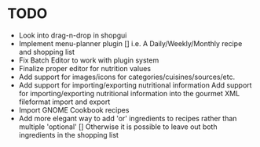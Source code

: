 TODO
====

 * Look into drag-n-drop in shopgui
 * Implement menu-planner plugin
    [] i.e. A Daily/Weekly/Monthly recipe and shopping list
 * Fix Batch Editor to work with plugin system
 * Finalize proper editor for nutrition values
 * Add support for images/icons for categories/cuisines/sources/etc.
 * Add support for importing/exporting nutritional information
   Add support for importing/exporting nutritional information into
   the gourmet XML fileformat import and export
 * Import GNOME Cookbook recipes
 * Add more elegant way to add 'or' ingredients to recipes rather than multiple 'optional'
    [] Otherwise it is possible to leave out both ingredients in the shopping list


